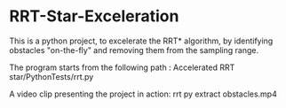 # RRT-Star-Exceleration
This is a python project, to excelerate the RRT* algorithm, by identifying obstacles "on-the-fly" and removing them from the sampling range.

The program starts from the following path :  Accelerated RRT star/PythonTests/rrt.py

A video clip presenting the project in action: rrt py extract obstacles.mp4
